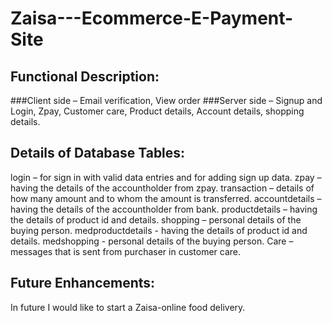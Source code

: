 # Zaisa---Ecommerce-E-Payment-Site

## Functional Description:
###Client side – Email verification, View order
###Server side – Signup and Login, Zpay, Customer care, Product details, Account details, shopping details.

## Details of Database Tables:
login – for sign in with valid data entries and for adding sign up data.
zpay – having the details of the accountholder from zpay.
transaction – details of how many amount and to whom the amount is transferred.
accountdetails – having the details of the accountholder from bank.
productdetails – having the details of product id and details.
shopping – personal details of the buying person.
medproductdetails - having the details of product id and details.
medshopping - personal details of the buying person.
Care – messages that is sent from purchaser in customer care.

## Future Enhancements:
In future I would like to start a Zaisa-online food delivery. 


